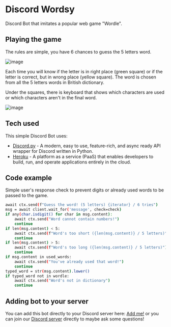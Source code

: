 # Discord Wordsy
Discord Bot that imitates a popular web game "Wordle".

## Playing the game
The rules are simple, you have 6 chances to guess the 5 letters word.

![image](https://user-images.githubusercontent.com/39534836/150879029-0a0d0d14-d9a6-4177-99ac-28cf96131c82.png)

Each time you will know if the letter is in right place (green square) or if the letter is correct, but in wrong place (yellow square).
The word is chosen from all the 5 letters words in British dictionary.

Under the squares, there is keyboard that shows which characters are used or which characters aren't in the final word.

![image](https://user-images.githubusercontent.com/39534836/150879438-6f49664c-830b-4481-aca9-c3ccfb4a45d4.png)

## Tech used
This simple Discord Bot uses:
- [Discord.py](https://github.com/Rapptz/discord.py) - A modern, easy to use, feature-rich, and async ready API wrapper for Discord written in Python.
- [Heroku](https://dashboard.heroku.com/apps) - A platform as a service (PaaS) that enables developers to build, run, and operate applications entirely in the cloud.

## Code example
Simple user's response check to prevent digits or already used words to be passed to the game.
```sh
await ctx.send(f"Guess the word! (5 letters) {iterator} / 6 tries")
msg = await client.wait_for('message', check=check)
if any(char.isdigit() for char in msg.content):
    await ctx.send("Word cannot contain numbers!")
    continue
if len(msg.content) < 5:
    await ctx.send(f"Word's too short ({len(msg.content)} / 5 letters)")
    continue
if len(msg.content) > 5:
    await ctx.send(f"Word's too long ({len(msg.content)} / 5 letters)")
    continue
if msg.content in used_words:
    await ctx.send("You've already used that word!")
    continue
typed_word = str(msg.content).lower()
if typed_word not in wordle:
    await ctx.send("Word's not in dictionary")
    continue
```

## Adding bot to your server

You can add this bot directly to your Discord server here: [Add me!](https://discord.com/api/oauth2/authorize?client_id=934989894995021866&permissions=101376&scope=bot) or you can join our [Discord server](https://discord.gg/e5daMkFVJP) directly to maybe ask some questions!
